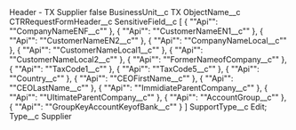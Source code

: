 <?xml version="1.0" encoding="UTF-8"?>
<CustomMetadata xmlns="http://soap.sforce.com/2006/04/metadata" xmlns:xsi="http://www.w3.org/2001/XMLSchema-instance" xmlns:xsd="http://www.w3.org/2001/XMLSchema">
    <label>Header - TX Supplier</label>
    <protected>false</protected>
    <values>
        <field>BusinessUnit__c</field>
        <value xsi:type="xsd:string">TX</value>
    </values>
    <values>
        <field>ObjectName__c</field>
        <value xsi:type="xsd:string">CTRRequestFormHeader__c</value>
    </values>
    <values>
        <field>SensitiveField__c</field>
        <value xsi:type="xsd:string">[
 {
   &quot;&quot;Api&quot;&quot;: &quot;&quot;CompanyNameENF__c&quot;&quot;
 },
 {
   &quot;&quot;Api&quot;&quot;: &quot;&quot;CustomerNameEN1__c&quot;&quot;
 },
 {
   &quot;&quot;Api&quot;&quot;: &quot;&quot;CustomerNameEN2__c&quot;&quot;
 },
 {
   &quot;&quot;Api&quot;&quot;: &quot;&quot;CompanyNameLocal__c&quot;&quot;
 },
 {
   &quot;&quot;Api&quot;&quot;: &quot;&quot;CustomerNameLocal1__c&quot;&quot;
 },
 {
   &quot;&quot;Api&quot;&quot;: &quot;&quot;CustomerNameLocal2__c&quot;&quot;
 },
 {
   &quot;&quot;Api&quot;&quot;: &quot;&quot;FormerNameofCompany__c&quot;&quot;
 },
 {
   &quot;&quot;Api&quot;&quot;: &quot;&quot;TaxCode1__c&quot;&quot;
 },
 {
   &quot;&quot;Api&quot;&quot;: &quot;&quot;TaxCode5__c&quot;&quot;
 },
 {
   &quot;&quot;Api&quot;&quot;: &quot;&quot;Country__c&quot;&quot;
 },
 {
   &quot;&quot;Api&quot;&quot;: &quot;&quot;CEOFirstName__c&quot;&quot;
 },
 {
   &quot;&quot;Api&quot;&quot;: &quot;&quot;CEOLastName__c&quot;&quot;
 },
 {
   &quot;&quot;Api&quot;&quot;: &quot;&quot;ImmidiateParentCompany__c&quot;&quot;
 },
 {
   &quot;&quot;Api&quot;&quot;: &quot;&quot;UltimateParentCompany__c&quot;&quot;
 },
 {
   &quot;&quot;Api&quot;&quot;: &quot;&quot;AccountGroup__c&quot;&quot;
 },
 {
   &quot;&quot;Api&quot;&quot;: &quot;&quot;GroupKeyAccountKeyofBank__c&quot;&quot;
 }
]</value>
    </values>
    <values>
        <field>SupportType__c</field>
        <value xsi:type="xsd:string">Edit;</value>
    </values>
    <values>
        <field>Type__c</field>
        <value xsi:type="xsd:string">Supplier</value>
    </values>
</CustomMetadata>
